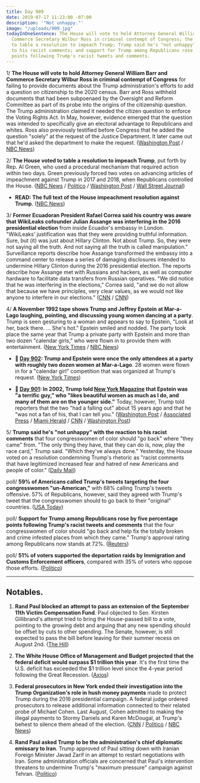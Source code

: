 ```yaml
---
title: Day 909
date: 2019-07-17 11:23:00 -07:00
description: '"Not unhappy."'
image: "/uploads/909.jpg"
todayInOneSentence: The House will vote to hold Attorney General William Barr and
  Commerce Secretary Wilbur Ross in criminal contempt of Congress; the House voted
  to table a resolution to impeach Trump; Trump said he's "not unhappy" with the reaction
  to his racist comments; and support for Trump among Republicans rose by five percentage
  points following Trump's racist tweets and comments.
---
```


1/ **The House will vote to hold Attorney General William Barr and Commerce Secretary Wilbur Ross in criminal contempt of Congress** for failing to provide documents about the Trump administration's efforts to add a question on citizenship to the 2020 census. Barr and Ross withheld documents that had been subpoenaed by the Oversight and Reform Committee as part of its probe into the origins of the citizenship question. The Trump administration claimed it needed the citizen question to enforce the Voting Rights Act. In May, however, evidence emerged that the question was intended to specifically give an electoral advantage to Republicans and whites. Ross also previously testified before Congress that he added the question "solely" at the request of the Justice Department. It later came out that he'd asked the department to make the request. ([Washington Post](https://www.washingtonpost.com/politics/house-to-vote-to-hold-barr-ross-in-contempt-over-2020-census-citizenship-question/2019/07/17/8dbeb35c-a89c-11e9-a3a6-ab670962db05_story.html) / [NBC News](https://www.nbcnews.com/politics/congress/house-vote-criminal-contempt-against-attorney-general-barr-commerce-secretary-n1030901))

2/ **The House voted to table a resolution to impeach Trump**, put forth by Rep. Al Green, who used a procedural mechanism that required action within two days. Green previously forced two votes on advancing articles of impeachment against Trump in 2017 and 2018, when Republicans controlled the House. ([NBC News](https://www.nbcnews.com/politics/congress/house-vote-impeachment-resolution-against-trump-n1030791) / [Politico](https://www.politico.com/story/2019/07/17/house-to-vote-on-whether-to-consider-articles-of-impeachment-for-trump-1417991) / [Washington Post](https://www.washingtonpost.com/powerpost/democrats-divided-as-house-to-vote-on-whether-to-consider-impeachment-of-trump/2019/07/17/dacd1c0e-a8a3-11e9-a3a6-ab670962db05_story.html) / [Wall Street Journal](https://www.wsj.com/articles/nancy-pelosi-plans-meeting-with-alexandria-ocasio-cortez-amid-party-tensions-11563372913))

* **READ: The full text of the House impeachment resolution against Trump**. ([NBC News](https://www.nbcnews.com/politics/donald-trump/unfit-be-president-full-text-house-impeachment-resolution-trump-n1030611))

3/ **Former Ecuadoran President Rafael Correa said his country was aware that WikiLeaks cofounder Julian Assange was interfering in the 2016 presidential election** from inside Ecuador's embassy in London. "WikiLeaks' justification was that they were providing truthful information. Sure, but (it) was just about Hillary Clinton. Not about Trump. So, they were not saying all the truth. And not saying all the truth is called manipulation." Surveillance reports describe how Assange transformed the embassy into a command center to release a series of damaging disclosures intended to undermine Hillary Clinton during the 2016 presidential election. The reports describe how Assange met with Russians and hackers, as well as computer hardware to facilitate data transfers from Russian operatives. "We did notice that he was interfering in the elections," Correa said, "and we do not allow that because we have principles, very clear values, as we would not like anyone to interfere in our elections." ([CNN](https://www.cnn.com/2019/07/15/politics/assange-embassy-exclusive-documents/index.html) / [CNN](https://www.cnn.com/2019/07/16/politics/ecuador-response-assange-wikileaks/index.html))

4/ **A November 1992 tape shows Trump and Jeffrey Epstein at Mar-a-Lago laughing, pointing, and discussing young women dancing at a party**. Trump is seen gesturing to a woman and appears to say to Epstein, "Look at her, back there. … She's hot." Epstein smiled and nodded. The party took place the same year that Trump a private party with Epstein and more than two dozen "calendar girls," who were flown in to provide them with entertainment. ([New York Times](https://www.nytimes.com/2019/07/17/us/politics/trump-jeffrey-epstein-video.html) / [NBC News](https://www.nbcnews.com/news/us-news/tape-shows-donald-trump-jeffrey-epstein-discussing-women-1992-party-n1030686))

* **📌 [Day 902](https://whatthefuckjusthappenedtoday.com/2019/07/10/day-902/#trump-and-epstein-were-once-the-only): Trump and Epstein were once the only attendees at a party with roughly two dozen women at Mar-a-Lago**. 28 women were flown in for a "calendar girl" competition that was organized at Trump's request. ([New York Times](https://www.nytimes.com/2019/07/09/us/politics/trump-epstein.html))

* **📌 [Day 901](https://whatthefuckjusthappenedtoday.com/2019/07/09/day-901/#4-trump-said-he-felt-very-badly-for): In 2002, Trump told [New York Magazine](https://nymag.com/nymetro/news/people/n_7912/) that Epstein was "a terrific guy," who "likes beautiful women as much as I do, and many of them are on the younger side."** Today, however, Trump told reporters that the two "had a falling out" about 15 years ago and that he "was not a fan of his, that I can tell you." ([Washington Post](https://www.washingtonpost.com/politics/trump-called-epstein-a-terrific-guy-before-denying-relationship-with-him/2019/07/08/a01e0f00-a1be-11e9-bd56-eac6bb02d01d_story.html) / [Associated Press](https://apnews.com/10108839f8ad4aa2a9f8ae0fd71fcbb4) / [Miami Herald](https://www.miamiherald.com/news/politics-government/national-politics/article232444927.html) / [CNN](https://www.cnn.com/2019/07/09/politics/labor-secretary-acosta-white-house/index.html) / [Washington Post](https://www.washingtonpost.com/politics/epstein-indictment-renews-questions-about-earlier-case-handled-by-trump-cabinet-official/2019/07/08/95e6996a-a1a2-11e9-bd56-eac6bb02d01d_story.html))

5/ **Trump said he's "not unhappy" with the reaction to his racist comments** that four congresswomen of color should "go back" where "they came" from. "The only thing they have, that they can do is, now, play the race card," Trump said. "Which they've always done." Yesterday, the House voted on a resolution condemning Trump's rhetoric as "racist comments that have legitimized increased fear and hatred of new Americans and people of color." ([Daily Mail](https://www.dailymail.co.uk/news/article-7257995/Trump-says-hes-not-unhappy-racism-fights-results-Race-card-thing-have.html))

poll/ **59% of Americans called Trump's tweets targeting the four congresswomen "un-American,"** with 68% calling Trump's tweets offensive. 57% of Republicans, however, said they agreed with Trump's tweet that the congresswomen should to go back to their "original" countries. ([USA Today](https://www.usatoday.com/story/news/politics/2019/07/17/trump-tweets-poll-unamerican-offensive-partisan-divide/1748737001/))

poll/ **Support for Trump among Republicans rose by five percentage points following Trump's racist tweets and comments** that the four congresswomen of color should "go back and help fix the totally broken and crime infested places from which they came." Trump's approval rating among Republicans now stands at 72%. ([Reuters](https://www.reuters.com/article/us-usa-trump-poll-idUSKCN1UB2UD))

poll/ **51% of voters supported the deportation raids by Immigration and Customs Enforcement officers**, compared with 35% of voters who oppose those efforts. ([Politico](https://www.politico.com/story/2019/07/17/ice-deportation-raids-1417799))

---

## Notables.

1. **Rand Paul blocked an attempt to pass an extension of the September 11th Victim Compensation Fund**. Paul objected to Sen. Kirsten Gillibrand's attempt tried to bring the House-passed bill to a vote, pointing to the growing debt and arguing that any new spending should be offset by cuts to other spending. The Senate, however, is still expected to pass the bill before leaving for their summer recess on August 2nd. ([The Hill](https://thehill.com/homenews/senate/453519-rand-paul-blocks-senate-vote-on-9-11-victim-compensation-fund))

2. **The White House Office of Management and Budget projected that the federal deficit would surpass $1 trillion this year**. It's the first time the U.S. deficit has exceeded the $1 trillion level since the 4-year period following the Great Recession. ([Axios](https://www.axios.com/white-house-projects-1-trillion-deficit-for-2019-ee45c1b0-44d3-4c94-9f02-442e8fcf61dc.html))

3. **Federal prosecutors in New York ended their investigation into the Trump Organization's role in hush money payments** made to protect Trump during the 2016 presidential campaign. A federal judge ordered prosecutors to release additional information connected to their related probe of Michael Cohen. Last August, Cohen admitted to making the illegal payments to Stormy Daniels and Karen McDougal, at Trump's behest to silence them ahead of the election. ([CNN](https://www.cnn.com/2019/07/17/politics/trump-organization-hush-money-filing/index.html) / [Politico](https://www.politico.com/story/2019/07/17/trump-hush-money-payments-probe-over-1418074) / [NBC News](https://www.nbcnews.com/politics/justice-department/judge-orders-release-docs-tied-michael-cohen-s-hush-money-n1030886))

4. **Rand Paul asked Trump to be the administration's chief diplomatic emissary to Iran**. Trump approved of Paul sitting down with Iranian Foreign Minister Javad Zarif in an attempt to restart negotiations with Iran. Some administration officials are concerned that Paul's intervention threatens to undermine Trump's "maximum pressure" campaign against Tehran. ([Politico](https://www.politico.com/story/2019/07/17/rand-paul-iran-talks-donald-trump-1418075))